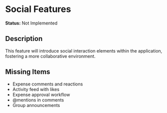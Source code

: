 # Social Features

**Status:** Not Implemented

## Description
This feature will introduce social interaction elements within the application, fostering a more collaborative environment.

## Missing Items
- Expense comments and reactions
- Activity feed with likes
- Expense approval workflow
- @mentions in comments
- Group announcements
